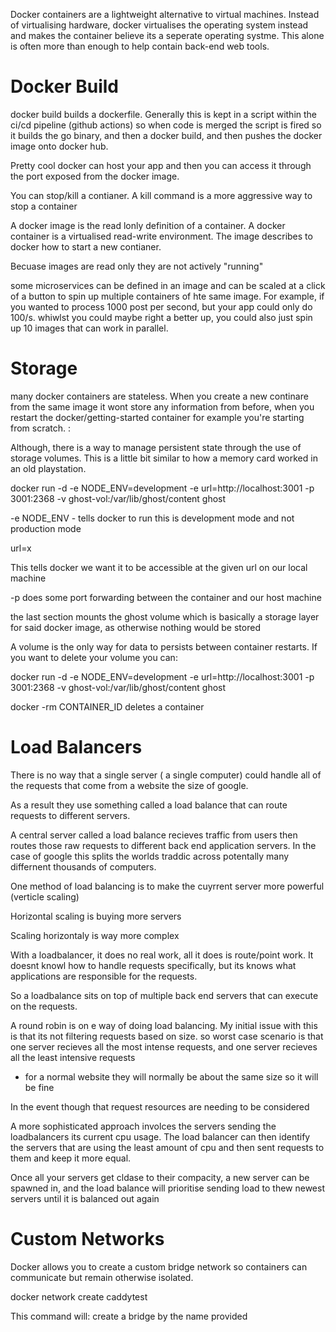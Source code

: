 

Docker containers are a lightweight alternative to virtual machines. Instead of virtualising hardware, docker virtualises the operating system instead and makes the container believe its a seperate operating systme. This alone is often more than enough to help contain back-end web tools.

# Docker Build 

docker build builds a dockerfile. Generally this is kept in a script within the ci/cd pipeline (github actions) so when code is merged the script is fired so it builds the go binary, and then a docker build, and then pushes the docker image onto docker hub.

Pretty cool docker can host your app and then you can access it through the port exposed from the docker image. 

You can stop/kill a contianer. A kill command is a more aggressive way to stop a container

A docker image is the read lonly definition  of a container. A docker container is a virtualised read-write environment. The image describes to docker how to start a new contianer. 

Becuase images are read only they are not actively "running"

some microservices can be defined in an image and can be scaled at a click of a button to spin up multiple containers of hte same image. For example, if you wanted to process 1000 post per second, but your app could only do 100/s. whiwlst you could maybe right a better up, you could also just spin up 10 images that can work in parallel.

# Storage 

many docker containers are stateless. When you create a new continare from the same image it wont store any information from before, when you restart the docker/getting-started container for example you're starting from scratch. :

Although, there is a way to manage persistent state through the use of storage volumes. This is a little bit similar to how a memory card worked in an old playstation. 


docker run -d -e NODE_ENV=development -e url=http://localhost:3001 -p 3001:2368 -v ghost-vol:/var/lib/ghost/content ghost

-e NODE_ENV - tells docker to run this is development mode and not production mode 

url=x 

This tells docker we want it to be accessible at the given url on our local machine 

-p does some port forwarding between the container and our host machine 

the last section mounts the ghost volume which is basically a storage layer for said docker image, as otherwise nothing would be stored

A volume is the only way for data to persists between container restarts. If you want to delete your volume you can:

docker run -d -e NODE_ENV=development -e url=http://localhost:3001 -p 3001:2368 -v ghost-vol:/var/lib/ghost/content ghost

docker -rm CONTAINER_ID deletes a container 


# Load Balancers 

There is no way that a single server ( a single computer) could handle all of the requests that come from a website the size of google. 

As a result they use  something called a load balance that can route requests to different servers. 

A central server called a load balance recieves traffic from users then routes those raw requests to different back end application servers. In the case of google this splits the worlds traddic across potentally many differnent thousands of computers. 

One method of load balancing is to make the cuyrrent server more powerful (verticle scaling)

Horizontal scaling is buying more servers 

Scaling horizontaly is way more complex 

With a loadbalancer, it does no real work, all it does is route/point work. It doesnt knowl how to handle requests specifically, but its knows what applications are responsible for the requests. 

So a loadbalance sits on top of multiple back end servers that can execute on the requests. 

A round robin is on e way of doing load balancing. My initial issue with this is that its not filtering requests based on size. so worst case scenario is that one server recieves all the most intense requests, and one server recieves all the least intensive requests 
- for a normal website they will normally be about the same size so it will be fine 

In the event though that request resources are needing to be considered 

A more sophisticated approach involces the servers sending the loadbalancers its current cpu usage. The load balancer can then identify the servers that are using the least amount of cpu and then sent requests to them and keep it more equal. 

Once all your servers get cldase to their compacity, a new server can be spawned in, and the load balance will prioritise sending load to thew newest servers until it is balanced out again

# Custom Networks 

Docker allows you to create a custom bridge network so containers can communicate but remain otherwise isolated. 


docker network create caddytest

This command will: create a bridge by the name provided
